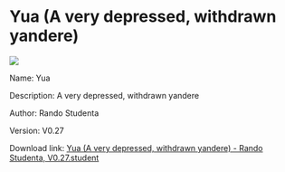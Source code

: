 # Yua (A very depressed, withdrawn yandere)

<img src = "https://raw.githubusercontent.com/Arbiter1223/Koukou-Gurashi-Custom-Students/master/Students/Files/Yua%20(A%20very%20depressed%2C%20withdrawn%20yandere).png">

Name: Yua

Description: A very depressed, withdrawn yandere

Author: Rando Studenta

Version: V0.27

Download link: <a href="https://raw.githubusercontent.com/Arbiter1223/Koukou-Gurashi-Custom-Students/master/Students/Files/Yua%20(A%20very%20depressed%2C%20withdrawn%20yandere)%20-%20Rando%20Studenta%2C%20V0.27.student">Yua (A very depressed, withdrawn yandere) - Rando Studenta, V0.27.student</a>

